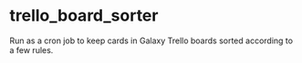 trello_board_sorter
===================


Run as a cron job to keep cards in Galaxy Trello boards sorted according to a few rules.
